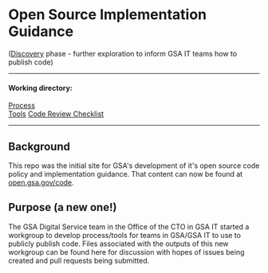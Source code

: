 # Open Source Implementation Guidance
([Discovery](https://18f.gsa.gov/dashboard/stages/) phase - further exploration to inform GSA IT teams how to publish code)

---

#### Working directory:  
[Process](https://github.com/GSA/GSAOpenSourcePolicy/blob/master/Process.md)  
[Tools](https://github.com/GSA/GSAOpenSourcePolicy/blob/master/Tools.md)
[Code Review Checklist](https://github.com/GSA/GSAOpenSourcePolicy/blob/master/Code%20Review%20Checklist.md)

---

## Background
This repo was the initial site for GSA's development of it's open source code policy and implementation guidance.  That content can now be found at [open.gsa.gov/code](https://open.gsa.gov/code/).

## Purpose (a new one!)
The GSA Digital Service team in the Office of the CTO in GSA IT started a workgroup to develop process/tools for teams in GSA/GSA IT to use to publicly publish code.  Files associated with the outputs of this new workgroup can be found here for discussion with hopes of issues being created and pull requests being submitted.
